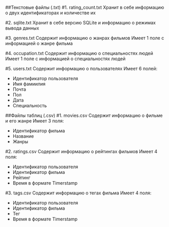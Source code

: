 ##Текстовые файлы (.txt)
#1. rating_count.txt
Хранит в себе информацию о двух идентификаторах и количестве их

#2. sqlite.txt
Хранит в себе версию SQLite и информацию о режимах вывода данных

#3. genres.txt
Содержит информацию о жанрах фильмов
Имеет 1 поле с информацией о жанре фильма

#4. occupation.txt
Содержит информацию о специальностях людей
Имеет 1 поле с информацией о специальностях людей

#5. users.txt
Содержит информацию о пользователях
Имеет 6 полей:
- Идентификатор пользователя
- Имя фамиилия
- Почта
- Пол
- Дата
- Специальность

##Файлы таблиц (.csv)
#1. movies.csv
Содержит информацию о фильме и его жанре
Имеет 3 поля:
- Идентификатор фильма
- Название
- Жанры

#2. ratings.csv
Содержит информацию о рейтингах фильмов
Имеет 4 поля:
- Идентификатор пользователя
- Идентификатор фильма
- Рейтинг
- Время в формате Timerstamp

#3. tags.csv
Содержит информацию о тегах фильма
Имеет 4 поля:
- Идентификатор пользователя
- Идентификатор фильма
- Тег
- Время в формате Timerstamp
